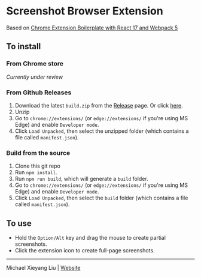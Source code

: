# Screenshot Browser Extension

Based on [Chrome Extension Boilerplate with React 17 and Webpack 5](https://github.com/lxieyang/chrome-extension-boilerplate-react)

## To install

### From Chrome store

_Currently under review_

### From Github Releases

1. Download the latest `build.zip` from the [Release](https://github.com/lxieyang/screenshot-extension/releases) page. Or click [here](https://github.com/lxieyang/screenshot-extension/releases/download/v0.0.1/build.zip).
2. Unzip
3. Go to `chrome://extensions/` (or `edge://extensions/` if you're using MS Edge) and enable `Developer mode`.
4. Click `Load Unpacked`, then select the unzipped folder (which contains a file called `manifest.json`).

### Build from the source

1. Clone this git repo
2. Run `npm install`.
3. Run `npm run build`, which will generate a `build` folder.
4. Go to `chrome://extensions/` (or `edge://extensions/` if you're using MS Edge) and enable `Developer mode`.
5. Click `Load Unpacked`, then select the `build` folder (which contains a file called `manifest.json`).

## To use

- Hold the `Option/Alt` key and drag the mouse to create partial screenshots.
- Click the extension icon to create full-page screenshots.

---

Michael Xieyang Liu | [Website](https://lxieyang.github.io)
